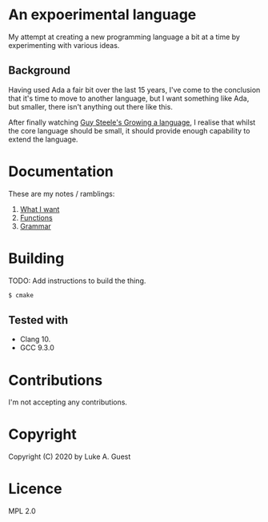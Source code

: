 # An expoerimental language

My attempt at creating a new programming language a bit at a time by experimenting with various ideas.

## Background

Having used Ada a fair bit over the last 15 years, I've come to the conclusion that it's time to move to another language, but I want something like Ada, but smaller, there isn't anything out there like this.

After finally watching [Guy Steele's Growing a language](https://youtu.be/_ahvzDzKdB0), I realise that whilst the core language should be small, it should provide enough capability to extend the language.

# Documentation

These are my notes / ramblings:

1. [What I want](./docs/notes/what-i-want.md)
2. [Functions](./docs/notes/functions.md)
3. [Grammar](./docs/notes/grammar.md)

# Building

TODO: Add instructions to build the thing.

```bash
$ cmake
```

## Tested with

* Clang 10.
* GCC 9.3.0

# Contributions

I'm not accepting any contributions.

# Copyright

Copyright (C) 2020 by Luke A. Guest

# Licence

MPL 2.0
